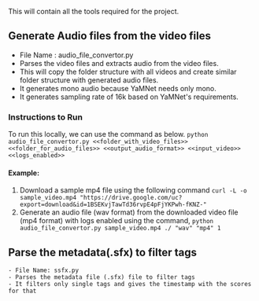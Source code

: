 This will contain all the tools required for the project. 

## Generate Audio files from the video files
  - File Name : audio_file_convertor.py
  - Parses the video files and extracts audio from the video files. 
  - This will copy the folder structure with all videos and create similar folder structure with generated audio files.
  - It generates mono audio because YaMNet needs only mono.
  - It generates sampling rate of 16k based on YaMNet's requirements.

  ### Instructions to Run 
  To run this locally, we can use the command as below.
  ```python audio_file_convertor.py <<folder_with_video_files>> <<folder_for_audio_files>> <<output_audio_format>> <<input_video>> <<logs_enabled>>```
  #### Example: 
  1. Download a sample mp4 file using the following command
    ```curl -L -o sample_video.mp4 "https://drive.google.com/uc?export=download&id=1BSEKvjTawTd36rvpE4pFjYKPwh-fKNZ-"```
  2. Generate an audio file (wav format) from the downloaded video file (mp4 format) with logs enabled using the command,
    ```python audio_file_convertor.py sample_video.mp4 ./ "wav" "mp4" 1```

## Parse the metadata(.sfx) to filter tags
    - File Name: ssfx.py
    - Parses the metadata file (.sfx) file to filter tags
    - It filters only single tags and gives the timestamp with the scores for that 